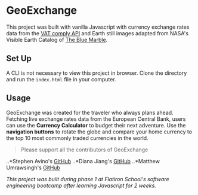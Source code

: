 # GeoExchange

This project was built with vanilla Javascript with currency exchange rates data from the [VAT comply API](https://vatcomply.com/) and Earth still images adapted from NASA's Visible Earth Catalog of [The Blue Marble](https://visibleearth.nasa.gov/images/57723/the-blue-marble).


## Set Up

A CLI is not necessary to view this project in browser. Clone the directory and run the `index.html` file in your computer.

## Usage

GeoExchange was created for the traveler who always plans ahead. Fetching live exchange rates data from the European Central Bank, users can use the <strong>Currency Calculator</strong> to budget their next adventure. Use the <strong>navigation buttons</strong> to rotate the globe and compare your home currency to the top 10 most commonly traded currencies in the world.

> Please support all the contributors of GeoExchange

..*Stephen Avino's [GitHub](https://github.com/stavino) 
..*Diana Jiang's [GitHub](https://github.com/dijiango)
..*Matthew Umrawsingh's [GitHub](https://github.com/Mumrawsingh)

<em>This project was built during phase 1 at Flatiron School's software engineering bootcamp after learning Javascript for 2 weeks.</em>